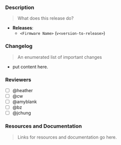 ### Description
> What does this release do?

- **Releases**:
  - `<Firmware Name>` (`v<version-to-release>`)

### Changelog
> An enumerated list of important changes

- put content here.

### Reviewers

- [ ] @heather
- [ ] @cw
- [ ] @amyblank
- [ ] @bz
- [ ] @jchung

### Resources and Documentation
> Links for resources and documentation go here.
